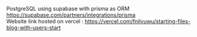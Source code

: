 PostgreSQL using supabase with prisma as ORM https://supabase.com/partners/integrations/prisma \
Website link hosted on vercel : https://vercel.com/fnilvuwu/starting-files-blog-with-users-start
